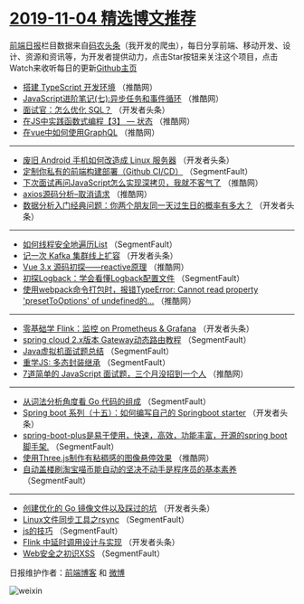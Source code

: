 # [2019-11-04 精选博文推荐](http://hao.caibaojian.com/date/2019/11/04)

[前端日报](http://caibaojian.com/c/news)栏目数据来自[码农头条](http://hao.caibaojian.com/)（我开发的爬虫），每日分享前端、移动开发、设计、资源和资讯等，为开发者提供动力，点击Star按钮来关注这个项目，点击Watch来收听每日的更新[Github主页](https://github.com/kujian/frontendDaily)
* [搭建 TypeScript 开发环境](http://hao.caibaojian.com/130049.html) （推酷网）
* [JavaScript进阶笔记(七):异步任务和事件循环](http://hao.caibaojian.com/130046.html) （推酷网）
* [面试官：怎么优化 SQL？](http://hao.caibaojian.com/130022.html) （开发者头条）
* [在JS中实践函数式编程【3】 &#8212; 状态](http://hao.caibaojian.com/130054.html) （推酷网）
* [在vue中如何使用GraphQL](http://hao.caibaojian.com/130055.html) （推酷网）

***
* [废旧 Android 手机如何改造成 Linux 服务器](http://hao.caibaojian.com/130026.html) （开发者头条）
* [定制你私有的前端构建部署（Github CI/CD）](http://hao.caibaojian.com/130010.html) （SegmentFault）
* [下次面试再问JavaScript怎么实现深拷贝，我就不客气了](http://hao.caibaojian.com/130052.html) （推酷网）
* [axios源码分析&#8211;取消请求](http://hao.caibaojian.com/130053.html) （推酷网）
* [数据分析入门经典问题：你两个朋友同一天过生日的概率有多大？](http://hao.caibaojian.com/130034.html) （开发者头条）

***
* [如何线程安全地遍历List](http://hao.caibaojian.com/130013.html) （SegmentFault）
* [记一次 Kafka 集群线上扩容](http://hao.caibaojian.com/130024.html) （开发者头条）
* [Vue 3.x 源码初探——reactive原理](http://hao.caibaojian.com/130045.html) （推酷网）
* [初探Logback：学会看懂Logback配置文件](http://hao.caibaojian.com/130014.html) （SegmentFault）
* [使用webpack命令打包时，报错TypeError: Cannot read property &#039;presetToOptions&#039; of undefined的&#8230;](http://hao.caibaojian.com/130056.html) （推酷网）

***
* [零基础学 Flink：监控 on Prometheus &amp; Grafana](http://hao.caibaojian.com/130025.html) （开发者头条）
* [spring cloud 2.x版本 Gateway动态路由教程](http://hao.caibaojian.com/130004.html) （SegmentFault）
* [Java虚拟机面试题总结](http://hao.caibaojian.com/130015.html) （SegmentFault）
* [重学JS: 多态封装继承](http://hao.caibaojian.com/130005.html) （SegmentFault）
* [7道简单的 JavaScript 面试题，三个月没招到一个人](http://hao.caibaojian.com/130047.html) （推酷网）

***
* [从词法分析角度看 Go 代码的组成](http://hao.caibaojian.com/130016.html) （SegmentFault）
* [Spring boot 系列（十五）：如何编写自己的 Springboot starter](http://hao.caibaojian.com/130027.html) （开发者头条）
* [spring-boot-plus是易于使用，快速，高效，功能丰富，开源的spring boot 脚手架.](http://hao.caibaojian.com/130006.html) （SegmentFault）
* [使用Three.js制作有粘稠感的图像悬停效果](http://hao.caibaojian.com/130048.html) （推酷网）
* [自动盖楼刷淘宝喵币能自动的坚决不动手是程序员的基本素养](http://hao.caibaojian.com/130017.html) （SegmentFault）

***
* [创建优化的 Go 镜像文件以及踩过的坑](http://hao.caibaojian.com/130028.html) （开发者头条）
* [Linux文件同步工具之rsync](http://hao.caibaojian.com/130007.html) （SegmentFault）
* [js的技巧](http://hao.caibaojian.com/130018.html) （SegmentFault）
* [Flink 中延时调用设计与实现](http://hao.caibaojian.com/130029.html) （开发者头条）
* [Web安全之初识XSS](http://hao.caibaojian.com/130008.html) （SegmentFault）

日报维护作者：[前端博客](http://caibaojian.com/) 和 [微博](http://caibaojian.com/go/weibo)

![weixin](https://user-images.githubusercontent.com/3055447/38468989-651132ac-3b80-11e8-8e6b-15122322a9d7.png)